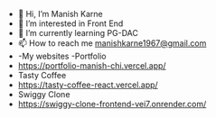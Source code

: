 - 👋 Hi, I’m Manish Karne
- 👀 I’m interested in Front End
- 🌱 I’m currently learning PG-DAC
- 📫 How to reach me manishkarne1967@gmail.com
- -My websites
-Portfolio
- https://portfolio-manish-chi.vercel.app/
- Tasty Coffee
- https://tasty-coffee-react.vercel.app/
- Swiggy Clone
- https://swiggy-clone-frontend-vei7.onrender.com/

<!---
kd1-86698-manishk/kd1-86698-manishk is a ✨ special ✨ repository because its `README.md` (this file) appears on your GitHub profile.
You can click the Preview link to take a look at your changes.
--->
